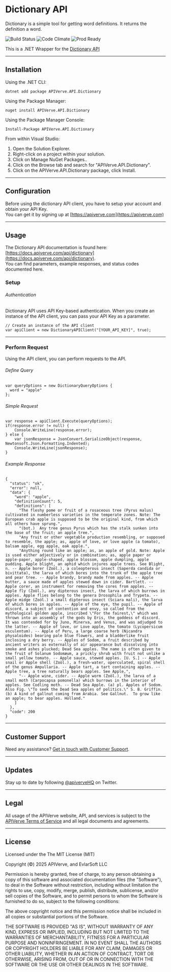 Dictionary API
============

Dictionary is a simple tool for getting word definitions. It returns the definition a word.

![Build Status](https://img.shields.io/badge/build-passing-green)
![Code Climate](https://img.shields.io/badge/maintainability-B-purple)
![Prod Ready](https://img.shields.io/badge/production-ready-blue)

This is a .NET Wrapper for the [Dictionary API](https://apiverve.com/marketplace/api/dictionary)

---

## Installation

Using the .NET CLI:
```
dotnet add package APIVerve.API.Dictionary
```

Using the Package Manager:
```
nuget install APIVerve.API.Dictionary
```

Using the Package Manager Console:
```
Install-Package APIVerve.API.Dictionary
```

From within Visual Studio:

1. Open the Solution Explorer.
2. Right-click on a project within your solution.
3. Click on Manage NuGet Packages..
4. Click on the Browse tab and search for "APIVerve.API.Dictionary".
5. Click on the APIVerve.API.Dictionary package, click Install.


---

## Configuration

Before using the dictionary API client, you have to setup your account and obtain your API Key.  
You can get it by signing up at [https://apiverve.com](https://apiverve.com)

---

## Usage

The Dictionary API documentation is found here: [https://docs.apiverve.com/api/dictionary](https://docs.apiverve.com/api/dictionary).  
You can find parameters, example responses, and status codes documented here.

### Setup

###### Authentication
Dictionary API uses API Key-based authentication. When you create an instance of the API client, you can pass your API Key as a parameter.

```
// Create an instance of the API client
var apiClient = new DictionaryAPIClient("[YOUR_API_KEY]", true);
```

---


### Perform Request
Using the API client, you can perform requests to the API.

###### Define Query

```
var queryOptions = new DictionaryQueryOptions {
  word = "apple"
};
```

###### Simple Request

```
var response = apiClient.Execute(queryOptions);
if(response.error != null) {
	Console.WriteLine(response.error);
} else {
    var jsonResponse = JsonConvert.SerializeObject(response, Newtonsoft.Json.Formatting.Indented);
    Console.WriteLine(jsonResponse);
}
```

###### Example Response

```
{
  "status": "ok",
  "error": null,
  "data": {
    "word": "apple",
    "definitionCount": 5,
    "definitions": [
      "The fleshy pome or fruit of a rosaceous tree (Pyrus malus) cultivated in numberless varieties in the temperate zones. Note: The European crab apple is supposed to be the original kind, from which all others have sprung.",
      "(bot.)  Any tree genus Pyrus which has the stalk sunken into the base of the fruit; an apple tree.",
      "Any fruit or other vegetable production resembling, or supposed to resemble, the apple; as, apple of love, or love apple (a tomato), balsam apple, egg apple, oak apple.",
      "Anything round like an apple; as, an apple of gold. Note: Apple is used either adjectively or in combination; as, apple paper or apple-paper, apple-shaped, apple blossom, apple dumpling, apple pudding. Apple blight, an aphid which injures apple trees. See Blight, n. -- Apple borer (Zoöl.), a coleopterous insect (Saperda candida or bivittata), the larva of which bores into the trunk of the apple tree and pear tree. -- Apple brandy, brandy made from apples. -- Apple butter, a sauce made of apples stewed down in cider. Bartlett. -- Apple corer, an instrument for removing the cores from apples. -- Apple fly (Zoöl.), any dipterous insect, the larva of which burrows in apples. Apple flies belong to the genera Drosophila and Trypeta. -- Apple midge (Zoöl.) a small dipterous insect (Sciara mali), the larva of which bores in apples. -- Apple of the eye, the pupil. -- Apple of discord, a subject of contention and envy, so called from the mythological golden apple, inscribed \"For the fairest,\" which was thrown into an assembly of the gods by Eris, the goddess of discord. It was contended for by Juno, Minerva, and Venus, and was adjudged to the latter. -- Apple of love, or Love apple, the tomato (Lycopersicum esculentum). -- Apple of Peru, a large coarse herb (Nicandra physaloides) bearing pale blue flowers, and a bladderlike fruit inclosing a dry berry. -- Apples of Sodom, a fruit described by ancient writers as externally of air appearance but dissolving into smoke and ashes plucked; Dead Sea apples. The name is often given to the fruit of Solanum Sodomæum, a prickly shrub with fruit not unlike a small yellow tomato. -- Apple sauce, stewed apples. [U. S.] -- Apple snail or Apple shell (Zoöl.), a fresh-water, operculated, spiral shell of the genus Ampullaria. -- Apple tart, a tart containing apples. -- Apple tree, a tree naturally bears apples. See Apple,",
      "-- Apple wine, cider. -- Apple worm (Zoöl.), the larva of a small moth (Carpocapsa pomonella) which burrows in the interior of apples. See Codling moth. -- Dead Sea Apple. (a) pl. Apples of Sodom. Also Fig. \"To seek the Dead Sea apples of politics.\" S. B. Griffin. (b) A kind of gallnut coming from Arabia. See Gallnut.  To grow like an apple; to bear apples. Holland."
    ]
  },
  "code": 200
}
```

---

## Customer Support

Need any assistance? [Get in touch with Customer Support](https://apiverve.com/contact).

---

## Updates
Stay up to date by following [@apiverveHQ](https://twitter.com/apiverveHQ) on Twitter.

---

## Legal

All usage of the APIVerve website, API, and services is subject to the [APIVerve Terms of Service](https://apiverve.com/terms) and all legal documents and agreements.

---

## License
Licensed under the The MIT License (MIT)

Copyright (&copy;) 2025 APIVerve, and EvlarSoft LLC

Permission is hereby granted, free of charge, to any person obtaining a copy of this software and associated documentation files (the "Software"), to deal in the Software without restriction, including without limitation the rights to use, copy, modify, merge, publish, distribute, sublicense, and/or sell copies of the Software, and to permit persons to whom the Software is furnished to do so, subject to the following conditions:

The above copyright notice and this permission notice shall be included in all copies or substantial portions of the Software.

THE SOFTWARE IS PROVIDED "AS IS", WITHOUT WARRANTY OF ANY KIND, EXPRESS OR IMPLIED, INCLUDING BUT NOT LIMITED TO THE WARRANTIES OF MERCHANTABILITY, FITNESS FOR A PARTICULAR PURPOSE AND NONINFRINGEMENT. IN NO EVENT SHALL THE AUTHORS OR COPYRIGHT HOLDERS BE LIABLE FOR ANY CLAIM, DAMAGES OR OTHER LIABILITY, WHETHER IN AN ACTION OF CONTRACT, TORT OR OTHERWISE, ARISING FROM, OUT OF OR IN CONNECTION WITH THE SOFTWARE OR THE USE OR OTHER DEALINGS IN THE SOFTWARE.
